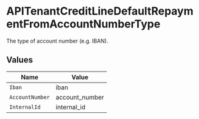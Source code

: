 # APITenantCreditLineDefaultRepaymentFromAccountNumberType

The type of account number (e.g. IBAN).


## Values

| Name            | Value           |
| --------------- | --------------- |
| `Iban`          | iban            |
| `AccountNumber` | account_number  |
| `InternalId`    | internal_id     |